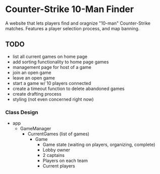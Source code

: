 # Counter-Strike 10-Man Finder

A website that lets players find and oragnize "10-man" Counter-Strike matches.
Features a player selection process, and map banning.

## TODO

- list all current games on home page
- add sorting functionality to home page games
- management page for host of a game
- join an open game
- leave an open game
- start a game w/ 10 players connected
- create a timeout function to delete abandoned games
- create drafting process
- styling (not even concerned right now)

### Class Design

- app
  - GameManager
    - CurrentGames (list of games)
      - Game
        - Game state (waiting on players, organizing, complete)
        - Lobby owner
        - 2 captains
        - Players on each team
        - Current players

